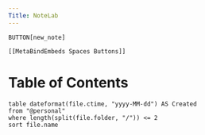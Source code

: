 ```yaml
---
Title: NoteLab
---
```

`BUTTON[new_note]`
```meta-bind-embed
[[MetaBindEmbeds Spaces Buttons]]
```

# Table of Contents

```dataview
table dateformat(file.ctime, "yyyy-MM-dd") AS Created
from "@personal"
where length(split(file.folder, "/")) <= 2
sort file.name
```
